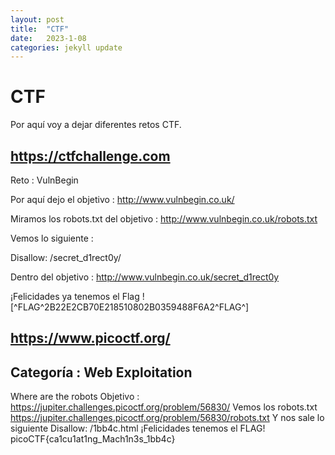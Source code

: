 ```yaml
---
layout: post
title:  "CTF"
date:   2023-1-08
categories: jekyll update
---
```


# CTF
Por aquí voy a dejar diferentes retos CTF.

## <a href="https://ctfchallenge.com"> https://ctfchallenge.com</a>

Reto : VulnBegin

Por aquí dejo el objetivo : http://www.vulnbegin.co.uk/

Miramos los robots.txt del objetivo : http://www.vulnbegin.co.uk/robots.txt

Vemos lo siguiente :

Disallow: /secret_d1rect0y/

Dentro del objetivo : http://www.vulnbegin.co.uk/secret_d1rect0y

¡Felicidades ya tenemos el Flag ! [^FLAG^2B22E2CB70E218510802B0359488F6A2^FLAG^]


## <a href="https://www.picoctf.org/">https://www.picoctf.org/</a>

## Categoría : Web Exploitation

Where are the robots
Objetivo : https://jupiter.challenges.picoctf.org/problem/56830/
Vemos los robots.txt
https://jupiter.challenges.picoctf.org/problem/56830/robots.txt
Y nos sale lo siguiente
Disallow: /1bb4c.html
¡Felicidades tenemos el FLAG! picoCTF{ca1cu1at1ng_Mach1n3s_1bb4c}

